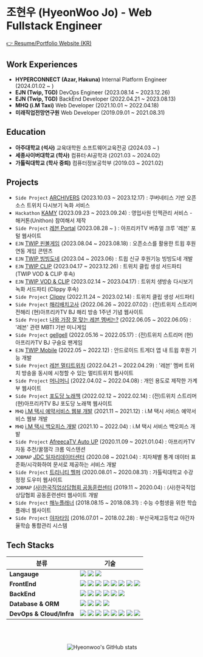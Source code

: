 # 조현우 (HyeonWoo Jo) - Web Fullstack Engineer

[👉 Resume/Portfolio Website (KR)](https://haenu.com)

## Work Experiences
- **HYPERCONNECT (Azar, Hakuna)** Internal Platform Engineer (2024.01.02 ~ )
- **EJN (Twip, TGD)** DevOps Engineer (2023.08.14 ~ 2023.12.26)
- **EJN (Twip, TGD)** BackEnd Developer (2022.04.21 ~ 2023.08.13)
- **MHQ (i.M Taxi)** Web Developer (2021.10.01 ~ 2022.04.18)
- **미래직업전망연구원** Web Developer (2019.09.01 ~ 2021.08.31)

## Education
- **아주대학교 (석사)** 교육대학원 소프트웨어교육전공 (2024.03 ~ )
- **세종사이버대학교 (학사)** 컴퓨터·AI공학과 (2021.03 ~ 2024.02)
- **가톨릭대학교 (학사 중퇴)** 컴퓨터정보공학부 (2019.03 ~ 2021.02)

## Projects
- `Side Project` [ARCHIVERS](https://archivers.app) (2023.10.03 ~ 2023.12.17) : 쿠버네티스 기반 오픈소스 트위치 다시보기 녹화 서비스
- `Hackathon` [KAMY](https://front.haenu.dev) (2023.09.23 ~ 2023.09.24) : 영업사원 인맥관리 서비스 - 해커톤(Unithon) 참여해서 제작
- `Side Project` [레븐 Portal](https://leaven.team) (2023.08.28 ~ ) : 아프리카TV 버츄얼 크루 '레븐' 포털 웹사이트
- `EJN` [TWIP 핀볼게임](https://pinball.twip.kr) (2023.08.04 ~ 2023.08.18) : 오픈소스를 활용한 트윕 후원 연동 게임 콘텐츠
- `EJN` [TWIP 빙빙도네](https://www.cast.help/update/twip-bingbing) (2023.04 ~ 2023.06) : 트윕 신규 후원기능 빙빙도네 개발
- `EJN` [TWIP CLIP](https://vod.twip.kr) (2023.04.17 ~ 2023.12.26) : 트위치 클립 생성 서드파티 (TWIP VOD & CLIP 후속)
- `EJN` [TWIP VOD & CLIP](https://vod.twip.kr) (2023.02.14 ~ 2023.04.17) : 트위치 생방송 다시보기 녹화 서드파티 (Clippy 후속)
- `Side Project` [Clippy](https://clippy.kr) (2022.11.24 ~ 2023.02.14) : 트위치 클립 생성 서드파티
- `Side Project` [해리배치고사](https://test.junharry.com) (2022.06.26 ~ 2022.07.02) : (전)트위치 스트리머 전해리 (현)아프리카TV BJ 해리 방송 1주년 기념 웹사이트
- `Side Project` [나와 가장 잘 맞는 레븐 멤버는?](https://minigame.leaven.team) (2022.06.05 ~ 2022.06.05) : '레븐' 관련 MBTI 기반 미니게임
- `Side Project` [gellgell](https://gell.leaven.team) (2022.05.16 ~ 2022.05.17) : (전)트위치 스트리머 (현)아프리카TV BJ 구슬요 팬게임
- `EJN` [TWIP Mobile](https://www.cast.help/update/twip-app-mvp-update) (2022.05 ~ 2022.12) : 안드로이드 트게더 앱 내 트윕 후원 기능 개발
- `Side Project` [레븐 멀티트위치](https://multi.leaven.team) (2022.04.21 ~ 2022.04.29) : '레븐' 멤버 트위치 방송을 동시에 시청할 수 있는 멀티트위치 웹사이트
- `Side Project` [머니머니](https://money.haenu.com) (2022.04.02 ~ 2022.04.08) : 개인 용도로 제작한 가계부 웹사이트
- `Side Project` [포도당 노래책](https://music.c6h12o6.kr) (2022.02.12 ~ 2022.02.14) : (전)트위치 스트리머 (현)아프리카TV BJ 포도당 노래책 웹사이트
- `MHQ` [i.M 택시 예약서비스 웹뷰 개발](https://imforyou.co.kr) (2021.11 ~ 2021.12) : i.M 택시 서비스 예약서비스 웹뷰 개발
- `MHQ` [i.M 택시 백오피스 개발](https://imforyou.co.kr) (2021.10 ~ 2022.04) : i.M 택시 서비스 백오피스 개발
- `Side Project` [AfreecaTV Auto UP](https://chrome.google.com/webstore/detail/afreecatv-auto-up/dclegcffcilobhmapnmoekjecibgglcg) (2020.11.09 ~ 2021.01.04) : 아프리카TV 자동 추천/꿀잼각 크롬 익스텐션
- `JOBMAP` [JDC 일자리데이터센터](https://jobmap.kr) (2020.08 ~ 2021.04) : 지자체별 통계 데이터 표준화/시각화하여 문서로 제공하는 서비스 개발
- `Side Project` [트리니티 헬퍼](https://cuk.haenu.com) (2020.08.01 ~ 2020.08.31) : 가톨릭대학교 수강정정 도우미 웹사이트
- `JOBMAP` [(사)한국직업상답협회 공동훈련센터](https://hrd.kvoca.org) (2019.11 ~ 2020.04) : (사)한국직업상담협회 공동훈련센터 웹사이트 개발
- `Side Project` [해누플래너](https://github.com/dokdo2013/haenu-planner-v1) (2018.08.15 ~ 2018.08.31) : 수능 수험생을 위한 학습 플래너 웹사이트
- `Side Project` [야자타임](https://github.com/dokdo2013/Yajatime) (2016.07.01 ~ 2018.02.28) : 부산국제고등학교 야간자율학습 통합관리 시스템


## Tech Stacks

| 분류                    | 기술                                                                                                                                                                                                                                                                                                                                                                                                                                                                                                                                                                                                                                                                                                                                                                                                                                                                                                                                                                                                                                                                         |
| ----------------------- | ---------------------------------------------------------------------------------------------------------------------------------------------------------------------------------------------------------------------------------------------------------------------------------------------------------------------------------------------------------------------------------------------------------------------------------------------------------------------------------------------------------------------------------------------------------------------------------------------------------------------------------------------------------------------------------------------------------------------------------------------------------------------------------------------------------------------------------------------------------------------------------------------------------------------------------------------------------------------------------------------------------------------------------------------------------------------------- |
| **Langauge**            | <img src="https://img.shields.io/badge/TypeScript-3178C6?style=for-the-badge&logo=TypeScript&logoColor=white"> <img src="https://img.shields.io/badge/php-777BB4?style=for-the-badge&logo=php&logoColor=white"> <img src="https://img.shields.io/badge/Python-3776AB?style=for-the-badge&logo=Python&logoColor=white">                                                                                                                                                                                                                                                                                                                                                                                                                                                                                                                                                                                                                                                                                                                                                                                                                                                        |
| **FrontEnd**            | <img src="https://img.shields.io/badge/next.js-000000?style=for-the-badge&logo=next.js&logoColor=white"> <img src="https://img.shields.io/badge/react-61DAFB?style=for-the-badge&logo=react&logoColor=black"> <img src="https://img.shields.io/badge/Chakra UI-319795?style=for-the-badge&logo=Chakra UI&logoColor=white"> <img src="https://img.shields.io/badge/Tailwind CSS-06B6D4?style=for-the-badge&logo=Tailwind CSS&logoColor=white"> <img src="https://img.shields.io/badge/HTML-E34F26?style=for-the-badge&logo=HTML5&logoColor=white"> <img src="https://img.shields.io/badge/CSS-1572B6?style=for-the-badge&logo=CSS3&logoColor=white"> <img src="https://img.shields.io/badge/jQuery-0769AD?style=for-the-badge&logo=jQuery&logoColor=black"> <img src="https://img.shields.io/badge/Bootstrap-7952B3?style=for-the-badge&logo=bootstrap&logoColor=white">  |
| **BackEnd**             | <img src="https://img.shields.io/badge/NestJS-E0234E?style=for-the-badge&logo=NestJS&logoColor=white"> <img src="https://img.shields.io/badge/Express-000000?style=for-the-badge&logo=Express&logoColor=white"> <img src="https://img.shields.io/badge/codeigniter-EF4223?style=for-the-badge&logo=codeigniter&logoColor=white"> <img src="https://img.shields.io/badge/fastapi-009688?style=for-the-badge&logo=fastapi&logoColor=white"> <img src="https://img.shields.io/badge/flask-000000?style=for-the-badge&logo=flask&logoColor=white"> <img src="https://img.shields.io/badge/Socket.io-010101?style=for-the-badge&logo=Socket.io&logoColor=white">                                                                                                                                                                                                                                                                                                                                                                                                                                                                                                                             |
| **Database & ORM**      | <img src="https://img.shields.io/badge/mysql-4479A1?style=for-the-badge&logo=mysql&logoColor=white"> <img src="https://img.shields.io/badge/MariaDB-003545?style=for-the-badge&logo=MariaDB&logoColor=white"> <img src="https://img.shields.io/badge/Redis-DC382D?style=for-the-badge&logo=Redis&logoColor=white"> <img src="https://img.shields.io/badge/Sequelize-000000?style=for-the-badge&logo=Sequelize&logoColor=white">                                                                                                                                                                                                                                                                                                                                                                                                                                                                                                                                       |
| **DevOps & Cloud/Infra** | <img src="https://img.shields.io/badge/linux-FCC624?style=for-the-badge&logo=linux&logoColor=black"> <img src="https://img.shields.io/badge/kubernetes-326CE5?style=for-the-badge&logo=kubernetes&logoColor=white"> <img src="https://img.shields.io/badge/Docker-2496ED?style=for-the-badge&logo=Docker&logoColor=white"> <img src="https://img.shields.io/badge/AWS-232F3E?style=for-the-badge&logo=Amazon AWS&logoColor=white"> <img src="https://img.shields.io/badge/google cloud-4285F4?style=for-the-badge&logo=google cloud&logoColor=white"> <img src="https://img.shields.io/badge/GitHub Actions-2088FF?style=for-the-badge&logo=GitHub Actions&logoColor=white"> <img src="https://img.shields.io/badge/Vercel-000000?style=for-the-badge&logo=Vercel&logoColor=white"> <img src="https://img.shields.io/badge/Jenkins-D24939?style=for-the-badge&logo=Jenkins&logoColor=white">                                                                                                                                                                                                                                                                                                          |


<br><br>

<div align="center">

![Hyeonwoo's GitHub stats](https://github-readme-stats.vercel.app/api?username=dokdo2013&count_private=true&show_icons=true&theme=dracula)

</div>
